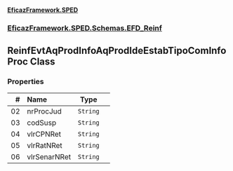 #### [EficazFramework.SPED](EficazFrameworkSPED.md 'EficazFramework SPED')
### [EficazFramework.SPED.Schemas.EFD_Reinf](EficazFramework.SPED.Schemas.EFD_Reinf.md 'EficazFramework.SPED.Schemas.EFD_Reinf')

## ReinfEvtAqProdInfoAqProdIdeEstabTipoComInfoProc Class
### Properties

| # | Name | Type | |
| ---: | :--- | :---: | :--- |
| 02 | nrProcJud | `String` |  |
| 03 | codSusp | `String` |  |
| 04 | vlrCPNRet | `String` |  |
| 05 | vlrRatNRet | `String` |  |
| 06 | vlrSenarNRet | `String` |  |
